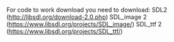 For code to work download you need to download:
SDL2 (http://libsdl.org/download-2.0.php)
SDL_image 2 (https://www.libsdl.org/projects/SDL_image/)
SDL_ttf 2 (https://www.libsdl.org/projects/SDL_ttf/)